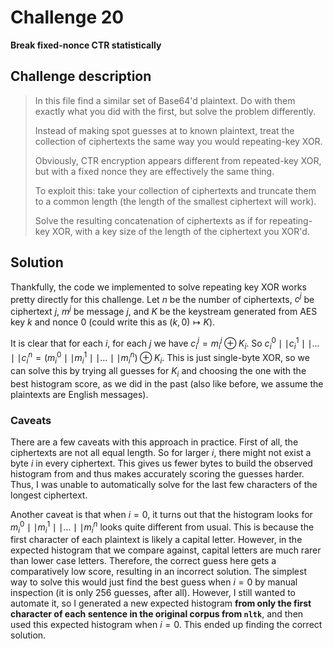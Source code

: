 # Challenge 20

**Break fixed-nonce CTR statistically**

## Challenge description

> In this file find a similar set of Base64'd plaintext. Do with them exactly what you did with the first, but solve the problem differently.
> 
> Instead of making spot guesses at to known plaintext, treat the collection of ciphertexts the same way you would repeating-key XOR.
> 
> Obviously, CTR encryption appears different from repeated-key XOR, but with a fixed nonce they are effectively the same thing.
> 
> To exploit this: take your collection of ciphertexts and truncate them to a common length (the length of the smallest ciphertext will work).
> 
> Solve the resulting concatenation of ciphertexts as if for repeating-key XOR, with a key size of the length of the ciphertext you XOR'd.

## Solution

Thankfully, the code we implemented to solve repeating key XOR works pretty directly for this challenge. Let $n$ be the number of ciphertexts, $c^j$ be ciphertext $j$, $m^j$ be message $j$, and $K$ be the keystream generated from AES key $k$ and nonce $0$ (could write this as $(k, 0) \mapsto K$).

It is clear that for each $i$, for each $j$ we have $c_i^j = m_i^j \oplus K_i$. So $c_i^0 \mid\mid c_i^1 \mid\mid \ldots \mid\mid c_i^n = (m_i^0 \mid\mid m_i^1 \mid\mid \ldots \mid\mid m_i^n) \oplus K_i$. This is just single-byte XOR, so we can solve this by trying all guesses for $K_i$ and choosing the one with the best histogram score, as we did in the past (also like before, we assume the plaintexts are English messages).

### Caveats

There are a few caveats with this approach in practice. First of all, the ciphertexts are not all equal length. So for larger $i$, there might not exist a byte $i$ in every ciphertext. This gives us fewer bytes to build the observed histogram from and thus makes accurately scoring the guesses harder. Thus, I was unable to automatically solve for the last few characters of the longest ciphertext.

Another caveat is that when $i=0$, it turns out that the histogram looks for $m_i^0 \mid\mid m_i^1 \mid\mid \ldots \mid\mid m_i^n$ looks quite different from usual. This is because the first character of each plaintext is likely a capital letter. However, in the expected histogram that we compare against, capital letters are much rarer than lower case letters. Therefore, the correct guess here gets a comparatively low score, resulting in an incorrect solution. The simplest way to solve this would just find the best guess when $i=0$ by manual inspection (it is only 256 guesses, after all). However, I still wanted to automate it, so I generated a new expected histogram **from only the first character of each sentence in the original corpus from `nltk`**, and then used this expected histogram when $i=0$. This ended up finding the correct solution.

